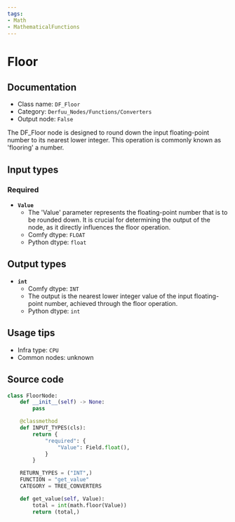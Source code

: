 ```yaml
---
tags:
- Math
- MathematicalFunctions
---
```


# Floor
## Documentation
- Class name: `DF_Floor`
- Category: `Derfuu_Nodes/Functions/Converters`
- Output node: `False`

The DF_Floor node is designed to round down the input floating-point number to its nearest lower integer. This operation is commonly known as 'flooring' a number.
## Input types
### Required
- **`Value`**
    - The 'Value' parameter represents the floating-point number that is to be rounded down. It is crucial for determining the output of the node, as it directly influences the floor operation.
    - Comfy dtype: `FLOAT`
    - Python dtype: `float`
## Output types
- **`int`**
    - Comfy dtype: `INT`
    - The output is the nearest lower integer value of the input floating-point number, achieved through the floor operation.
    - Python dtype: `int`
## Usage tips
- Infra type: `CPU`
- Common nodes: unknown


## Source code
```python
class FloorNode:
    def __init__(self) -> None:
        pass

    @classmethod
    def INPUT_TYPES(cls):
        return {
            "required": {
                "Value": Field.float(),
            }
        }

    RETURN_TYPES = ("INT",)
    FUNCTION = "get_value"
    CATEGORY = TREE_CONVERTERS

    def get_value(self, Value):
        total = int(math.floor(Value))
        return (total,)

```

